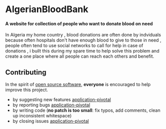 AlgerianBloodBank
==========
[oo-sw]: http://opensource.org/osd
[code-climate]: https://codeclimate.com/github/Kiloreux/BloodBank
[application-pivotal]: https://www.pivotaltracker.com/n/projects/1383854

#### A website for collection of people who want to donate blood on need

In Algeria my home country , blood donations are often done by indviduals because often hospitals don't have enough 
blood to give to those in need , people often tend to use social networks to call for help in case of donations , i built 
this during my spare time to help solve this problem and create a one place where all people can reach each others  and benefit.

## <a name="contributing"></a>Contributing

In the spirit of [open source software][oo-sw], **everyone** is encouraged to help
improve this project.

* by suggesting new features [application-pivotal]
* by reporting bugs [application-pivotal]
* by writing code (**no patch is too small**: fix typos, add comments, clean up
  inconsistent whitespace)
* by closing issues [application-pivotal]
